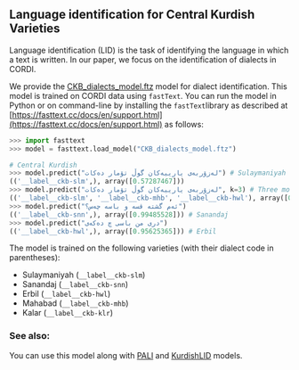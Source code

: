 ## Language identification for Central Kurdish Varieties

Language identification (LID) is the task of identifying the language in which a text is written. In our paper, we focus on the identification of dialects in CORDI. 

We provide the [CKB\_dialects\_model.ftz](CKB_dialects_model.ftz) model for dialect identification. This model is trained on CORDI data using `fastText`. You can run the model in Python or on command-line by installing the `fastText`library as described at [https://fasttext.cc/docs/en/support.html](https://fasttext.cc/docs/en/support.html) as follows:

```python
>>> import fasttext
>>> model = fasttext.load_model("CKB_dialects_model.ftz")

# Central Kurdish
>>> model.predict("لەزۆربەی یارییەکان گوڵ تۆمار دەکات") # Sulaymaniyah
(('__label__ckb-slm',), array([0.57287467]))
>>> model.predict("لەزۆربەی یارییەکان گوڵ تۆمار دەکات", k=3) # Three most probable predictions
(('__label__ckb-slm', '__label__ckb-mhb', '__label__ckb-hwl'), array([0.57287467, 0.28914055, 0.13782322]))
>>> model.predict("ئەم گشتە قسە و باسە چەس؟")
(('__label__ckb-snn',), array([0.99485528])) # Sanandaj
>>> model.predict("دری من باسی چ دەکەی")
(('__label__ckb-hwl',), array([0.95625365])) # Erbil
```

The model is trained on the following varieties (with their dialect code in parentheses):

- Sulaymaniyah (`__label__ckb-slm`)
- Sanandaj (`__label__ckb-snn`)
- Erbil (`__label__ckb-hwl`)
- Mahabad (`__label__ckb-mhb`)
- Kalar (`__label__ckb-klr`)


### See also:
You can use this model along with [PALI](https://github.com/sinaahmadi/PersoArabicLID) and [KurdishLID](https://github.com/sinaahmadi/KurdishLID) models.